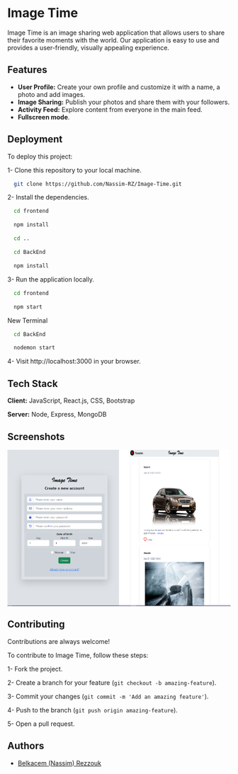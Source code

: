 
#  Image Time

Image Time is an image sharing web application that allows users to share their favorite moments with the world. Our application is easy to use and provides a user-friendly, visually appealing experience.


## Features

- **User Profile:** Create your own profile and customize it with a name, a photo and add images.
- **Image Sharing:** Publish your photos and share them with your followers.
- **Activity Feed:** Explore content from everyone in the main feed.
- **Fullscreen mode**.


## Deployment

To deploy this project:

1- Clone this repository to your local machine.

```bash
  git clone https://github.com/Nassim-RZ/Image-Time.git
```
2- Install the dependencies.
```bash
  cd frontend
```
```bash
  npm install
```
```bash
  cd ..
```
```bash
  cd BackEnd
```
```bash
  npm install
```
3- Run the application locally.
```bash
  cd frontend
```
```bash
  npm start
```
New Terminal
```bash
  cd BackEnd
```
```bash
  nodemon start
```
4- Visit http://localhost:3000 in your browser.


## Tech Stack

**Client:** JavaScript, React.js, CSS, Bootstrap

**Server:** Node, Express, MongoDB


## Screenshots

<div style="display: flex;">

  <img src="https://github.com/Nassim-RZ/Image-Time/blob/5845bb80212301db2c3c230836ccbb890dbef527/frontend/public/Register.png" alt="Register" width="50%">

  <img src="https://github.com/Nassim-RZ/Image-Time/blob/5845bb80212301db2c3c230836ccbb890dbef527/frontend/public/Flux.png" alt="Flux" width="50%">

</div>


## Contributing

Contributions are always welcome!

To contribute to Image Time, follow these steps:

1- Fork the project.

2- Create a branch for your feature (`git checkout -b amazing-feature`).

3- Commit your changes (`git commit -m 'Add an amazing feature'`).

4- Push to the branch (`git push origin amazing-feature`).

5- Open a pull request.


## Authors

- [Belkacem (Nassim) Rezzouk](https://github.com/Nassim-RZ)

